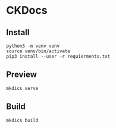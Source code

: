 # CKDocs

## Install
    python3 -m venv venv
    source venv/bin/activate
    pip3 install --user -r requierments.txt

## Preview
    mkdics serve

## Build
    mkdics build    